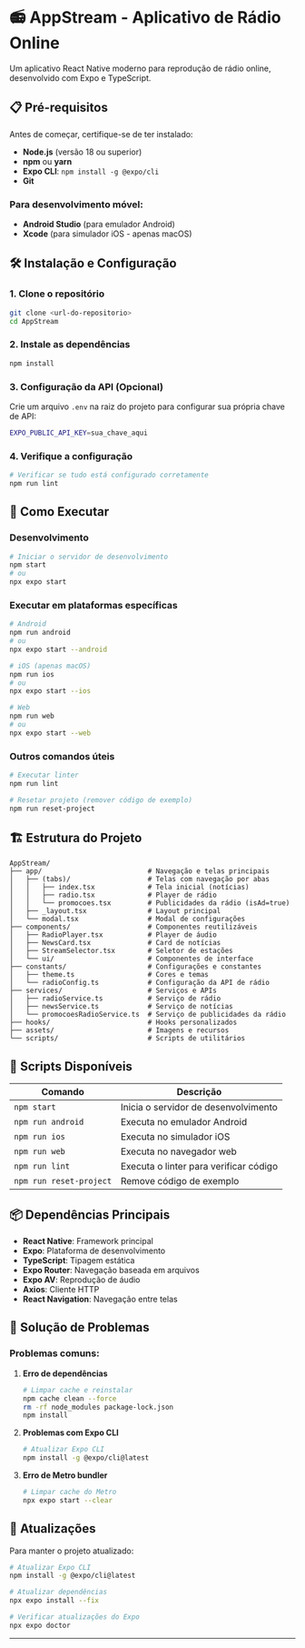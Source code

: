 # 📻 AppStream - Aplicativo de Rádio Online

Um aplicativo React Native moderno para reprodução de rádio online, desenvolvido com Expo e TypeScript.

## 📋 Pré-requisitos

Antes de começar, certifique-se de ter instalado:

- **Node.js** (versão 18 ou superior)
- **npm** ou **yarn**
- **Expo CLI**: `npm install -g @expo/cli`
- **Git**

### Para desenvolvimento móvel:
- **Android Studio** (para emulador Android)
- **Xcode** (para simulador iOS - apenas macOS)

## 🛠️ Instalação e Configuração

### 1. Clone o repositório
```bash
git clone <url-do-repositorio>
cd AppStream
```

### 2. Instale as dependências
```bash
npm install
```

### 3. Configuração da API (Opcional)
Crie um arquivo `.env` na raiz do projeto para configurar sua própria chave de API:
```bash
EXPO_PUBLIC_API_KEY=sua_chave_aqui
```

### 4. Verifique a configuração
```bash
# Verificar se tudo está configurado corretamente
npm run lint
```

## 🚀 Como Executar

### Desenvolvimento
```bash
# Iniciar o servidor de desenvolvimento
npm start
# ou
npx expo start
```

### Executar em plataformas específicas
```bash
# Android
npm run android
# ou
npx expo start --android

# iOS (apenas macOS)
npm run ios
# ou
npx expo start --ios

# Web
npm run web
# ou
npx expo start --web
```

### Outros comandos úteis
```bash
# Executar linter
npm run lint

# Resetar projeto (remover código de exemplo)
npm run reset-project
```

## 🏗️ Estrutura do Projeto

```
AppStream/
├── app/                          # Navegação e telas principais
│   ├── (tabs)/                   # Telas com navegação por abas
│   │   ├── index.tsx             # Tela inicial (notícias)
│   │   ├── radio.tsx             # Player de rádio
│   │   └── promocoes.tsx         # Publicidades da rádio (isAd=true)
│   ├── _layout.tsx               # Layout principal
│   └── modal.tsx                 # Modal de configurações
├── components/                   # Componentes reutilizáveis
│   ├── RadioPlayer.tsx           # Player de áudio
│   ├── NewsCard.tsx              # Card de notícias
│   ├── StreamSelector.tsx        # Seletor de estações
│   └── ui/                       # Componentes de interface
├── constants/                    # Configurações e constantes
│   ├── theme.ts                  # Cores e temas
│   └── radioConfig.ts            # Configuração da API de rádio
├── services/                     # Serviços e APIs
│   ├── radioService.ts           # Serviço de rádio
│   ├── newsService.ts            # Serviço de notícias
│   └── promocoesRadioService.ts  # Serviço de publicidades da rádio
├── hooks/                        # Hooks personalizados
├── assets/                       # Imagens e recursos
└── scripts/                      # Scripts de utilitários
```

## 🔧 Scripts Disponíveis

| Comando | Descrição |
|---------|-----------|
| `npm start` | Inicia o servidor de desenvolvimento |
| `npm run android` | Executa no emulador Android |
| `npm run ios` | Executa no simulador iOS |
| `npm run web` | Executa no navegador web |
| `npm run lint` | Executa o linter para verificar código |
| `npm run reset-project` | Remove código de exemplo |

## 📦 Dependências Principais

- **React Native**: Framework principal
- **Expo**: Plataforma de desenvolvimento
- **TypeScript**: Tipagem estática
- **Expo Router**: Navegação baseada em arquivos
- **Expo AV**: Reprodução de áudio
- **Axios**: Cliente HTTP
- **React Navigation**: Navegação entre telas

## 🐛 Solução de Problemas

### Problemas comuns:

1. **Erro de dependências**
   ```bash
   # Limpar cache e reinstalar
   npm cache clean --force
   rm -rf node_modules package-lock.json
   npm install
   ```

2. **Problemas com Expo CLI**
   ```bash
   # Atualizar Expo CLI
   npm install -g @expo/cli@latest
   ```

3. **Erro de Metro bundler**
   ```bash
   # Limpar cache do Metro
   npx expo start --clear
   ```



## 🔄 Atualizações

Para manter o projeto atualizado:
```bash
# Atualizar Expo CLI
npm install -g @expo/cli@latest

# Atualizar dependências
npx expo install --fix

# Verificar atualizações do Expo
npx expo doctor
```

---
